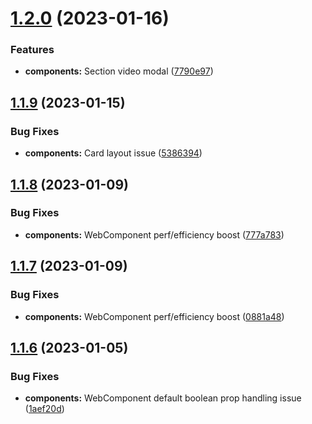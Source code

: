 # [1.2.0](https://github.com/jacecotton/tcds/compare/v1.1.9...v1.2.0) (2023-01-16)


### Features

* **components:** Section video modal ([7790e97](https://github.com/jacecotton/tcds/commit/7790e97b916d60ba8b684508d69a095a317d8805))



## [1.1.9](https://github.com/jacecotton/tcds/compare/v1.1.8...v1.1.9) (2023-01-15)


### Bug Fixes

* **components:** Card layout issue ([5386394](https://github.com/jacecotton/tcds/commit/5386394f734802744a64380f5e151b132fd8068a))



## [1.1.8](https://github.com/jacecotton/tcds/compare/v1.1.7...v1.1.8) (2023-01-09)


### Bug Fixes

* **components:** WebComponent perf/efficiency boost ([777a783](https://github.com/jacecotton/tcds/commit/777a78310f032175de14fd7a8a20ad942c60f41b))



## [1.1.7](https://github.com/jacecotton/tcds/compare/v1.1.6...v1.1.7) (2023-01-09)


### Bug Fixes

* **components:** WebComponent perf/efficiency boost ([0881a48](https://github.com/jacecotton/tcds/commit/0881a488de98918059dd90bed5702bc5b6e821eb))



## [1.1.6](https://github.com/jacecotton/tcds/compare/v1.1.5...v1.1.6) (2023-01-05)


### Bug Fixes

* **components:** WebComponent default boolean prop handling issue ([1aef20d](https://github.com/jacecotton/tcds/commit/1aef20d568848aeeef455e01db773711e7f78e85))



